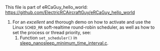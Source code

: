 This file is part of eRCaGuy_hello_world: https://github.com/ElectricRCAircraftGuy/eRCaGuy_hello_world


1. For an *excellent* and thorough demo on how to activate and use the Linux `SCHED_RR` soft-realtime round-robin scheduler, as well as how to set the process or thread priority, see:
    1. Function `set_scheduler()` in [sleep_nanosleep_minimum_time_interval.c](sleep_nanosleep_minimum_time_interval.c).
